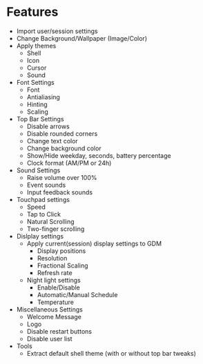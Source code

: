 # Features

- Import user/session settings
- Change Background/Wallpaper (Image/Color)
- Apply themes
  - Shell
  - Icon
  - Cursor
  - Sound
- Font Settings
  - Font
  - Antialiasing
  - Hinting
  - Scaling
- Top Bar Settings
  - Disable arrows
  - Disable rounded corners
  - Change text color
  - Change background color
  - Show/Hide weekday, seconds, battery percentage
  - Clock format (AM/PM or 24h)
- Sound Settings
  - Raise volume over 100%
  - Event sounds
  - Input feedback sounds
- Touchpad settings
  - Speed
  - Tap to Click
  - Natural Scrolling
  - Two-finger scrolling
- Dislplay settings
  - Apply current(session) display settings to GDM
    - Display positions
    - Resolution
    - Fractional Scaling
    - Refresh rate
  - Night light settings
    - Enable/Disable
    - Automatic/Manual Schedule
    - Temperature
- Miscellaneous Settings
  - Welcome Message
  - Logo
  - Disable restart buttons
  - Disable user list
- Tools
  - Extract default shell theme (with or without top bar tweaks)

